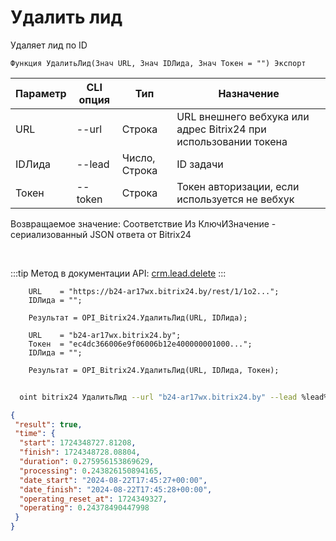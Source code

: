 ﻿---
sidebar_position: 2
---

# Удалить лид
 Удаляет лид по ID



`Функция УдалитьЛид(Знач URL, Знач IDЛида, Знач Токен = "") Экспорт`

  | Параметр | CLI опция | Тип | Назначение |
  |-|-|-|-|
  | URL | --url | Строка | URL внешнего вебхука или адрес Bitrix24 при использовании токена |
  | IDЛида | --lead | Число, Строка | ID задачи |
  | Токен | --token | Строка | Токен авторизации, если используется не вебхук |

  
  Возвращаемое значение:   Соответствие Из КлючИЗначение - сериализованный JSON ответа от Bitrix24

<br/>

:::tip
Метод в документации API: [crm.lead.delete](https://dev.1c-bitrix.ru/rest_help/crm/leads/crm_lead_delete.php)
:::
<br/>


```bsl title="Пример кода"
    URL    = "https://b24-ar17wx.bitrix24.by/rest/1/1o2...";
    IDЛида = "";

    Результат = OPI_Bitrix24.УдалитьЛид(URL, IDЛида);

    URL    = "b24-ar17wx.bitrix24.by";
    Токен  = "ec4dc366006e9f06006b12e400000001000...";
    IDЛида = "";

    Результат = OPI_Bitrix24.УдалитьЛид(URL, IDЛида, Токен);
```



```sh title="Пример команды CLI"
    
  oint bitrix24 УдалитьЛид --url "b24-ar17wx.bitrix24.by" --lead %lead% --token "ec4dc366006e9f06006b12e400000001000..."

```

```json title="Результат"
{
 "result": true,
 "time": {
  "start": 1724348727.81208,
  "finish": 1724348728.08804,
  "duration": 0.275956153869629,
  "processing": 0.243826150894165,
  "date_start": "2024-08-22T17:45:27+00:00",
  "date_finish": "2024-08-22T17:45:28+00:00",
  "operating_reset_at": 1724349327,
  "operating": 0.24378490447998
 }
}
```
